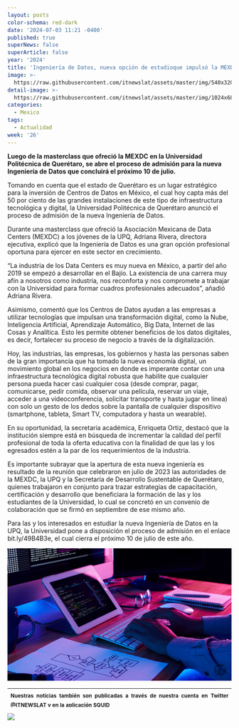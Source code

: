 ```yaml
---
layout: posts
color-schema: red-dark
date: '2024-07-03 11:21 -0400'
published: true
superNews: false
superArticle: false
year: '2024'
title: 'Ingeniería de Datos, nueva opción de estudioque impulsó la MEXDC en la UPQ'
image: >-
  https://raw.githubusercontent.com/itnewslat/assets/master/img/540x320/estudiante-de-tecnologia-p.jpg
detail-image: >-
  https://raw.githubusercontent.com/itnewslat/assets/master/img/1024x680/estudiante-de-tecnologia-g.jpg
categories:
  - Mexico
tags:
  - Actualidad
week: '26'
---
```

**Luego de la masterclass que ofreció la MEXDC en la Universidad Politécnica de Querétaro, se abre el proceso de admisión para la nueva Ingeniería de Datos que concluirá el próximo 10 de julio.**

 Tomando en cuenta que el estado de Querétaro es un lugar estratégico para la inversión de Centros de Datos en México, el cual hoy capta más del 50 por ciento de las grandes instalaciones de este tipo de infraestructura tecnológica y digital, la Universidad Politécnica de Querétaro anunció el proceso de admisión de la nueva Ingeniería de Datos.

Durante una masterclass que ofreció la Asociación Mexicana de Data Centers (MEXDC) a los jóvenes de la UPQ, Adriana Rivera, directora ejecutiva, explicó que la Ingeniería de Datos es una gran opción profesional oportuna para ejercer en este sector en crecimiento.

“La industria de los Data Centers es muy nueva en México, a partir del año 2019 se empezó a desarrollar en el Bajío. La existencia de una carrera muy afín a nosotros como industria, nos reconforta y nos compromete a trabajar con la Universidad para formar cuadros profesionales adecuados”, añadió Adriana Rivera.

Asimismo, comentó que los Centros de Datos ayudan a las empresas a utilizar tecnologías que impulsan una transformación digital, como la Nube, Inteligencia Artificial, Aprendizaje Automático, Big Data, Internet de las Cosas y Analítica. Esto les permite obtener beneficios de los datos digitales, es decir, fortalecer su proceso de negocio a través de la digitalización.

Hoy, las industrias, las empresas, los gobiernos y hasta las personas saben de la gran importancia que ha tomado la nueva economía digital, un movimiento global en los negocios en donde es imperante contar con una infraestructura tecnológica digital robusta que habilite que cualquier persona pueda hacer casi cualquier cosa (desde comprar, pagar, comunicarse, pedir comida, observar una película, reservar un viaje, acceder a una videoconferencia, solicitar transporte y hasta jugar en línea) con solo un gesto de los dedos sobre la pantalla de cualquier dispositivo (smartphone, tableta, Smart TV, computadora y hasta un wearable).

En su oportunidad, la secretaria académica, Enriqueta Ortiz, destacó que la institución siempre está en búsqueda de incrementar la calidad del perfil profesional de toda la oferta educativa con la finalidad de que las y los egresados estén a la par de los requerimientos de la industria.

Es importante subrayar que la apertura de esta nueva ingeniería es resultado de la reunión que celebraron en julio de 2023 las autoridades de la MEXDC, la UPQ y la Secretaría de Desarrollo Sustentable de Querétaro, quienes trabajaron en conjunto para trazar estrategias de capacitación, certificación y desarrollo que beneficiara la formación de las y los estudiantes de la Universidad, lo cual se concretó en un convenio de colaboración que se firmó en septiembre de ese mismo año.

Para las y los interesados en estudiar la nueva Ingeniería de Datos en la UPQ, la Universidad pone a disposición el proceso de admisión en el enlace bit.ly/49B4B3e, el cual cierra el próximo 10 de julio de este año.

![](https://raw.githubusercontent.com/itnewslat/assets/master/img/540x320/estudiante-de-tecnologia-p.jpg)

<table style="height: 42px;" width="569">
<tbody>
<tr>
<td style="text-align: justify;"><sub><strong>Nuestras noticias también son publicadas a través de nuestra cuenta en Twitter <a href="https://twitter.com/itnewslat?lang=es">@ITNEWSLAT</a> y en la aplicación <a href="https://squidapp.co/en/">SQUID</a></strong></sub></td>
</tr>
</tbody>
</table>

<img src="https://tracker.metricool.com/c3po.jpg?hash=56f88a41e39ab42c063cc51676587a04"/>
